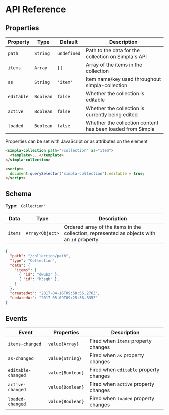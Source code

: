 # API Reference

## Properties

Property   | Type      | Default     | Description                                                 
---------- | --------- | ----------- | -----------                                                 
`path`     | `String`  | `undefined` | Path to the data for the collection on Simpla's API            
`items`    | `Array`   | `[]`        | Array of the items in the collection
`as`       | `String`  | `'item'`    | Item name/key used throughout simpla-collection             
`editable` | `Boolean` | `false`     | Whether the collection is editable                             
`active`   | `Boolean` | `false`     | Whether the collection is currently being edited               
`loaded`   | `Boolean` | `false`     | Whether the collection content has been loaded from Simpla     

Properties can be set with JavaScript or as attributes on the element

```html
<simpla-collection path="/collection" as="item">
  <template>...</template>
</simpla-collection>

<script>
  document.querySelector('simpla-collection').editable = true;
</script>
```

## Schema

**Type:** `'Collection'`

Data    | Type             | Description                                           
------- | ---------------- | -----------                                           
`items` | `Array<Object>`  | Ordered array of the items in the collection, represented as objects with an `id` property

```json
{
  "path": "/collection/path",
  "type": "Collection",
  "data": {
    "items": [
      { "id": "dwubz" },
      { "id": "h3sqb" },
    ]
  },
  "createdAt": "2017-04-16T09:58:56.276Z",
  "updatedAt": "2017-05-09T09:25:36.835Z"
}
```

## Events

Event              | Properties       | Description                                    
------------------ | ---------------- | -----------                                    
`items-changed`    | `value{Array}`   | Fired when `items` property changes      
`as-changed`       | `value{String}`  | Fired when `as` property changes      
`editable-changed` | `value{Boolean}` | Fired when `editable` property changes 
`active-changed`   | `value{Boolean}` | Fired when `active` property changes
`loaded-changed`   | `value{Boolean}` | Fired when `loaded` property changes      

